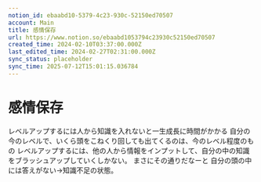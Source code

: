```yaml
---
notion_id: ebaabd10-5379-4c23-930c-52150ed70507
account: Main
title: 感情保存
url: https://www.notion.so/ebaabd1053794c23930c52150ed70507
created_time: 2024-02-10T03:37:00.000Z
last_edited_time: 2024-02-27T02:31:00.000Z
sync_status: placeholder
sync_time: 2025-07-12T15:01:15.036784
---
```

# 感情保存

レベルアップするには人から知識を入れないと一生成長に時間がかかる
自分の今のレベルで、いくら頭をこねくり回しても出てくるのは、今のレベル程度のもの
レベルアップするには、他の人から情報をインプットして、自分の中の知識をブラッシュアップしていくしかない。
まさにその通りだなーと
自分の頭の中には答えがない→知識不足の状態。